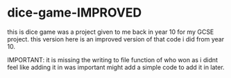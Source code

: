# dice-game-IMPROVED

this is dice game was a project given to me back in year 10 for my GCSE project. this version here is an improved version of that code i did from year 10.

IMPORTANT:
it is missing the writing to file function of who won as i didnt feel like adding it in was important might add a simple code to add it in later.
